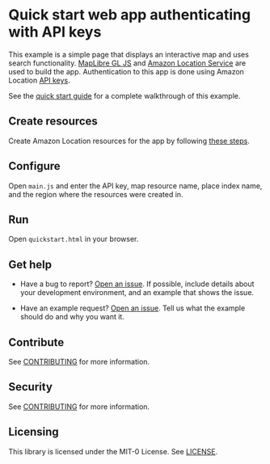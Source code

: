 # Quick start web app authenticating with API keys

This example is a simple page that displays an interactive map and uses search functionality. [MapLibre GL JS](https://maplibre.org/maplibre-gl-js-docs/api/) and [Amazon Location
Service](https://aws.amazon.com/location) are used to build the app. Authentication to this app is done using Amazon Location [API keys](https://docs.aws.amazon.com/location/latest/developerguide/using-apikeys.html).

See the [quick start guide](https://docs.aws.amazon.com/location/latest/developerguide/getting-started.html) for a complete walkthrough of this example.

## Create resources

Create Amazon Location resources for the app by following [these steps](https://docs.aws.amazon.com/location/latest/developerguide/getting-started.html#qs-create-resources).

## Configure

Open `main.js` and enter the API key, map resource name, place index name, and the region where the resources were created in.

## Run

Open `quickstart.html` in your browser.


## Get help

- Have a bug to report? [Open an issue](https://github.com/aws-geospatial/amazon-location-samples-js/issues/new). If possible, include details about your development environment, and an example that shows the issue.

- Have an example request? [Open an issue](https://github.com/aws-geospatial/amazon-location-samples-js/issues/new). Tell us what the example should do and why you want it.

## Contribute

See [CONTRIBUTING](../CONTRIBUTING.md) for more information.

## Security

See [CONTRIBUTING](../CONTRIBUTING.md#security-issue-notifications) for more information.

## Licensing

This library is licensed under the MIT-0 License. See [LICENSE](../LICENSE).
